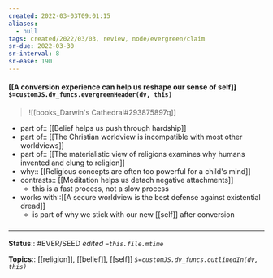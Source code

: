 ```yaml
---
created: 2022-03-03T09:01:15 
aliases:
  - null
tags: created/2022/03/03, review, node/evergreen/claim
sr-due: 2022-03-30
sr-interval: 8
sr-ease: 190
---
```


#### [[A conversion experience can help us reshape our sense of self]] `$=customJS.dv_funcs.evergreenHeader(dv, this)`

> ![[books_Darwin's Cathedral#293875897q]]

- part of:: [[Belief helps us push through hardship]]
- part of:: [[The Christian worldview is incompatible with most other worldviews]]
- part of:: [[The materialistic view of religions examines why humans invented and clung to religion]]
- why:: [[Religious concepts are often too powerful for a child's mind]]
- contrasts:: [[Meditation helps us detach negative attachments]]
	- this is a fast process, not a slow process
- works with::[[A secure worldview is the best defense against existential dread]]
	- is part of why we stick with our new [[self]] after conversion

### <hr class="footnote"/>

**Status**:: #EVER/SEED 
*edited `=this.file.mtime`*

**Topics**:: [[religion]], [[belief]], [[self]]
*`$=customJS.dv_funcs.outlinedIn(dv, this)`*
